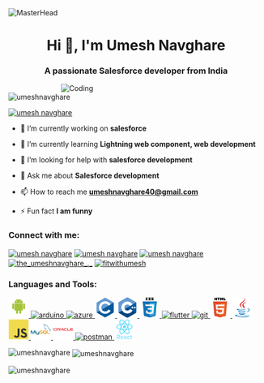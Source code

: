 <img src="https://media2.giphy.com/media/v1.Y2lkPTc5MGI3NjExaWhreWhvMzA1MmE1MmFjcDN1Y3MyZW9oaWgyOTNyMWk4a3ptcTM1NSZlcD12MV9pbnRlcm5hbF9naWZfYnlfaWQmY3Q9Zw/lHaOPzWTwbIz5hr8FS/giphy.gif" alt="MasterHead" style="width: 999px; height: 400px;">
<h1 align="center">Hi 👋, I'm Umesh Navghare</h1>
<h3 align="center">A passionate Salesforce developer from India</h3>
<img align="right" alt="Coding" width="400" src="https://media4.giphy.com/media/v1.Y2lkPTc5MGI3NjExMDNqa2dqMGxleG9lY2h2Zmt4dXJiaWc2NGlpY2RmMGNndXc0MnM1NSZlcD12MV9pbnRlcm5hbF9naWZfYnlfaWQmY3Q9Zw/RbDKaczqWovIugyJmW/giphy.gif">

<p align="left"> <img src="https://komarev.com/ghpvc/?username=umeshnavghare&label=Profile%20views&color=0e75b6&style=flat" alt="umeshnavghare" /> </p>

<p align="left"> <a href="https://twitter.com/umesh navghare" target="blank"><img src="https://img.shields.io/twitter/follow/umesh navghare?logo=twitter&style=for-the-badge" alt="umesh navghare" /></a> </p>

- 🔭 I’m currently working on **salesforce**

- 🌱 I’m currently learning **Lightning web component, web development**

- 🤝 I’m looking for help with **salesforce development**

- 💬 Ask me about **Salesforce development**

- 📫 How to reach me **umeshnavghare40@gmail.com**

- ⚡ Fun fact **I am funny**

<h3 align="left">Connect with me:</h3>
<p align="left">
<a href="https://twitter.com/umesh navghare" target="blank"><img align="center" src="https://raw.githubusercontent.com/rahuldkjain/github-profile-readme-generator/master/src/images/icons/Social/twitter.svg" alt="umesh navghare" height="30" width="40" /></a>
<a href="[https://linkedin.com/in/umesh navghare](https://www.linkedin.com/in/umesh-navghare-a6241117b/)" target="blank"><img align="center" src="https://raw.githubusercontent.com/rahuldkjain/github-profile-readme-generator/master/src/images/icons/Social/linked-in-alt.svg" alt="umesh navghare" height="30" width="40" /></a>
<a href="https://fb.com/umesh navghare" target="blank"><img align="center" src="https://raw.githubusercontent.com/rahuldkjain/github-profile-readme-generator/master/src/images/icons/Social/facebook.svg" alt="umesh navghare" height="30" width="40" /></a>
<a href="https://instagram.com/the_umeshnavghare_._" target="blank"><img align="center" src="https://raw.githubusercontent.com/rahuldkjain/github-profile-readme-generator/master/src/images/icons/Social/instagram.svg" alt="the_umeshnavghare_._" height="30" width="40" /></a>
<a href="https://www.youtube.com/c/fitwithumesh" target="blank"><img align="center" src="https://raw.githubusercontent.com/rahuldkjain/github-profile-readme-generator/master/src/images/icons/Social/youtube.svg" alt="fitwithumesh" height="30" width="40" /></a>
</p>

<h3 align="left">Languages and Tools:</h3>
<p align="left"> <a href="https://developer.android.com" target="_blank" rel="noreferrer"> <img src="https://raw.githubusercontent.com/devicons/devicon/master/icons/android/android-original-wordmark.svg" alt="android" width="40" height="40"/> </a> <a href="https://www.arduino.cc/" target="_blank" rel="noreferrer"> <img src="https://cdn.worldvectorlogo.com/logos/arduino-1.svg" alt="arduino" width="40" height="40"/> </a> <a href="https://azure.microsoft.com/en-in/" target="_blank" rel="noreferrer"> <img src="https://www.vectorlogo.zone/logos/microsoft_azure/microsoft_azure-icon.svg" alt="azure" width="40" height="40"/> </a> <a href="https://www.cprogramming.com/" target="_blank" rel="noreferrer"> <img src="https://raw.githubusercontent.com/devicons/devicon/master/icons/c/c-original.svg" alt="c" width="40" height="40"/> </a> <a href="https://www.w3schools.com/cpp/" target="_blank" rel="noreferrer"> <img src="https://raw.githubusercontent.com/devicons/devicon/master/icons/cplusplus/cplusplus-original.svg" alt="cplusplus" width="40" height="40"/> </a> <a href="https://www.w3schools.com/css/" target="_blank" rel="noreferrer"> <img src="https://raw.githubusercontent.com/devicons/devicon/master/icons/css3/css3-original-wordmark.svg" alt="css3" width="40" height="40"/> </a> <a href="https://flutter.dev" target="_blank" rel="noreferrer"> <img src="https://www.vectorlogo.zone/logos/flutterio/flutterio-icon.svg" alt="flutter" width="40" height="40"/> </a> <a href="https://git-scm.com/" target="_blank" rel="noreferrer"> <img src="https://www.vectorlogo.zone/logos/git-scm/git-scm-icon.svg" alt="git" width="40" height="40"/> </a> <a href="https://www.w3.org/html/" target="_blank" rel="noreferrer"> <img src="https://raw.githubusercontent.com/devicons/devicon/master/icons/html5/html5-original-wordmark.svg" alt="html5" width="40" height="40"/> </a> <a href="https://www.java.com" target="_blank" rel="noreferrer"> <img src="https://raw.githubusercontent.com/devicons/devicon/master/icons/java/java-original.svg" alt="java" width="40" height="40"/> </a> <a href="https://developer.mozilla.org/en-US/docs/Web/JavaScript" target="_blank" rel="noreferrer"> <img src="https://raw.githubusercontent.com/devicons/devicon/master/icons/javascript/javascript-original.svg" alt="javascript" width="40" height="40"/> </a> <a href="https://www.mysql.com/" target="_blank" rel="noreferrer"> <img src="https://raw.githubusercontent.com/devicons/devicon/master/icons/mysql/mysql-original-wordmark.svg" alt="mysql" width="40" height="40"/> </a> <a href="https://www.oracle.com/" target="_blank" rel="noreferrer"> <img src="https://raw.githubusercontent.com/devicons/devicon/master/icons/oracle/oracle-original.svg" alt="oracle" width="40" height="40"/> </a> <a href="https://postman.com" target="_blank" rel="noreferrer"> <img src="https://www.vectorlogo.zone/logos/getpostman/getpostman-icon.svg" alt="postman" width="40" height="40"/> </a> <a href="https://reactjs.org/" target="_blank" rel="noreferrer"> <img src="https://raw.githubusercontent.com/devicons/devicon/master/icons/react/react-original-wordmark.svg" alt="react" width="40" height="40"/> </a> </p>

<p><img align="left" src="https://github-readme-stats.vercel.app/api/top-langs?username=umeshnavghare&show_icons=true&locale=en&layout=compact" alt="umeshnavghare" /></p>

<p>&nbsp;<img align="center" src="https://github-readme-stats.vercel.app/api?username=umeshnavghare&show_icons=true&locale=en" alt="umeshnavghare" /></p>

<p><img align="center" src="https://github-readme-streak-stats.herokuapp.com/?user=umeshnavghare&" alt="umeshnavghare" /></p>
